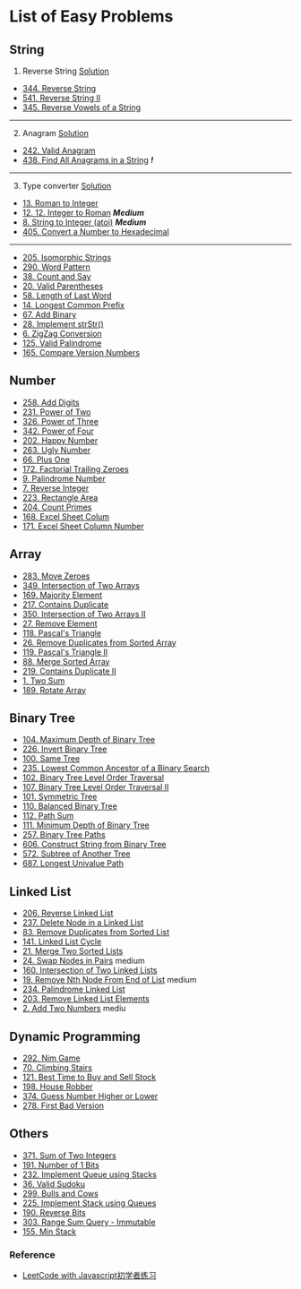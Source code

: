 # List of Easy Problems
## String
1. Reverse String [Solution](https://github.com/ApplefaceLisa/Algorithm-DataStructure/blob/master/Leetcode/Easy/String-1_Reverse_String.md)  
  - [344. Reverse String](https://leetcode.com/problems/reverse-string)
  - [541. Reverse String II](https://leetcode.com/problems/reverse-string-ii/description/)
  - [345. Reverse Vowels of a String](https://leetcode.com/problems/reverse-vowels-of-a-string)
--------------------------------------------------------------------------------------------------------------------
2. Anagram [Solution](https://github.com/ApplefaceLisa/Algorithm-DataStructure/blob/master/Leetcode/Easy/String-2_Anagram.md)
  - [242. Valid Anagram](https://leetcode.com/problems/valid-anagram)
  - [438. Find All Anagrams in a String](https://leetcode.com/problems/find-all-anagrams-in-a-string/description/) _**!**_
--------------------------------------------------------------------------------------------------------------------
3. Type converter  [Solution](https://github.com/ApplefaceLisa/Algorithm-DataStructure/blob/master/Leetcode/Easy/String-3_type-convert.md)
  - [13. Roman to Integer](https://leetcode.com/problems/roman-to-integer)
  - [12. 12. Integer to Roman](https://leetcode.com/problems/integer-to-roman/description/)  _**Medium**_
  - [8. String to Integer (atoi)](https://leetcode.com/problems/string-to-integer-atoi)  _**Medium**_
  - [405. Convert a Number to Hexadecimal](https://leetcode.com/problems/convert-a-number-to-hexadecimal/description/)
--------------------------------------------------------------------------------------------------------------------
- [205. Isomorphic Strings](https://leetcode.com/problems/isomorphic-strings)
- [290. Word Pattern](https://leetcode.com/problems/word-pattern)
- [38. Count and Say](https://leetcode.com/problems/count-and-say)
- [20. Valid Parentheses](https://leetcode.com/problems/valid-parentheses)
- [58. Length of Last Word](https://leetcode.com/problems/length-of-last-word)
- [14. Longest Common Prefix](https://leetcode.com/problems/longest-common-prefix)
- [67. Add Binary](https://leetcode.com/problems/add-binary)
- [28. Implement strStr()](https://leetcode.com/problems/implement-strstr)
- [6. ZigZag Conversion](https://leetcode.com/problems/zigzag-conversion)
- [125. Valid Palindrome](https://leetcode.com/problems/valid-palindrome)
- [165. Compare Version Numbers](https://leetcode.com/problems/compare-version-numbers)


## Number
- [258. Add Digits](https://leetcode.com/problems/add-digits)
- [231. Power of Two](https://leetcode.com/problems/power-of-two)
- [326. Power of Three](https://leetcode.com/problems/power-of-three)
- [342. Power of Four](https://leetcode.com/problems/power-of-four)
- [202. Happy Number](https://leetcode.com/problems/happy-number)
- [263. Ugly Number](https://leetcode.com/problems/ugly-number)
- [66. Plus One](https://leetcode.com/problems/plus-one)
- [172. Factorial Trailing Zeroes](https://leetcode.com/problems/factorial-trailing-zeroes)
- [9. Palindrome Number](https://leetcode.com/problems/palindrome-number)
- [7. Reverse Integer](https://leetcode.com/problems/reverse-integer)
- [223. Rectangle Area](https://leetcode.com/problems/rectangle-area)
- [204. Count Primes](https://leetcode.com/problems/count-primes)
- [168. Excel Sheet Colum](https://leetcode.com/problems/excel-sheet-column-title)
- [171. Excel Sheet Column Number](https://leetcode.com/problems/excel-sheet-column-number)

## Array
- [283. Move Zeroes](https://leetcode.com/problems/move-zeroes)
- [349. Intersection of Two Arrays](https://leetcode.com/problems/intersection-of-two-arrays)
- [169. Majority Element](https://leetcode.com/problems/majority-element)
- [217. Contains Duplicate](https://leetcode.com/problems/contains-duplicate)
- [350. Intersection of Two Arrays II](https://leetcode.com/problems/intersection-of-two-arrays-ii)
- [27. Remove Element](https://leetcode.com/problems/remove-element)
- [118. Pascal's Triangle](https://leetcode.com/problems/pascals-triangle)
- [26. Remove Duplicates from Sorted Array](https://leetcode.com/problems/remove-duplicates-from-sorted-array)
- [119. Pascal's Triangle II](https://leetcode.com/problems/pascals-triangle-ii)
- [88. Merge Sorted Array](https://leetcode.com/problems/merge-sorted-array)
- [219. Contains Duplicate II](https://leetcode.com/problems/contains-duplicate-ii)
- [1. Two Sum](https://leetcode.com/problems/two-sum)
- [189. Rotate Array](https://leetcode.com/problems/rotate-array)

## Binary Tree
- [104. Maximum Depth of Binary Tree](https://leetcode.com/problems/maximum-depth-of-binary-tree)
- [226. Invert Binary Tree](https://leetcode.com/problems/invert-binary-tree)
- [100. Same Tree](https://leetcode.com/problems/same-tree)
- [235. Lowest Common Ancestor of a Binary Search](https://leetcode.com/problems/lowest-common-ancestor-of-a-binary-search-tree)
- [102. Binary Tree Level Order Traversal](https://leetcode.com/problems/binary-tree-level-order-traversal)
- [107. Binary Tree Level Order Traversal II](https://leetcode.com/problems/binary-tree-level-order-traversal-ii)
- [101. Symmetric Tree](https://leetcode.com/problems/symmetric-tree)
- [110. Balanced Binary Tree](https://leetcode.com/problems/balanced-binary-tree)
- [112. Path Sum](https://leetcode.com/problems/path-sum)
- [111. Minimum Depth of Binary Tree](https://leetcode.com/problems/minimum-depth-of-binary-tree)
- [257. Binary Tree Paths](https://leetcode.com/problems/binary-tree-paths)
- [606. Construct String from Binary Tree](https://leetcode.com/problems/construct-string-from-binary-tree)
- [572. Subtree of Another Tree](https://leetcode.com/problems/subtree-of-another-tree)
- [687. Longest Univalue Path](https://leetcode.com/problems/longest-univalue-path)

## Linked List
- [206. Reverse Linked List](https://leetcode.com/problems/reverse-linked-list)
- [237. Delete Node in a Linked List](https://leetcode.com/problems/delete-node-in-a-linked-list)
- [83. Remove Duplicates from Sorted List](https://leetcode.com/problems/remove-duplicates-from-sorted-list)
- [141. Linked List Cycle](https://leetcode.com/problems/linked-list-cycle)
- [21. Merge Two Sorted Lists](https://leetcode.com/problems/merge-two-sorted-lists)
- [24. Swap Nodes in Pairs](https://leetcode.com/problems/swap-nodes-in-pairs)   medium
- [160. Intersection of Two Linked Lists](https://leetcode.com/problems/intersection-of-two-linked-lists)
- [19. Remove Nth Node From End of List](https://leetcode.com/problems/remove-nth-node-from-end-of-list)  medium
- [234. Palindrome Linked List](https://leetcode.com/problems/palindrome-linked-list)
- [203. Remove Linked List Elements](https://leetcode.com/problems/remove-linked-list-elements)
- [2. Add Two Numbers](https://leetcode.com/problems/add-two-numbers)   mediu

## Dynamic Programming
- [292. Nim Game](https://leetcode.com/problems/nim-game)
- [70. Climbing Stairs](https://leetcode.com/problems/climbing-stairs)
- [121. Best Time to Buy and Sell Stock](https://leetcode.com/problems/best-time-to-buy-and-sell-stock)
- [198. House Robber](https://leetcode.com/problems/house-robber)
- [374. Guess Number Higher or Lower](https://leetcode.com/problems/guess-number-higher-or-lower)
- [278. First Bad Version](https://leetcode.com/problems/first-bad-version)

## Others
- [371. Sum of Two Integers](https://leetcode.com/problems/sum-of-two-integers)
- [191. Number of 1 Bits](https://leetcode.com/problems/number-of-1-bits)
- [232. Implement Queue using Stacks](https://leetcode.com/problems/implement-queue-using-stacks)
- [36. Valid Sudoku](https://leetcode.com/problems/valid-sudoku)
- [299. Bulls and Cows](https://leetcode.com/problems/bulls-and-cows)
- [225. Implement Stack using Queues](https://leetcode.com/problems/implement-stack-using-queues)
- [190. Reverse Bits](https://leetcode.com/problems/reverse-bits)
- [303. Range Sum Query - Immutable](https://leetcode.com/problems/range-sum-query-immutable)
- [155. Min Stack](https://leetcode.com/problems/min-stack)

### Reference
- [LeetCode with Javascript初学者练习](https://skyyen999.gitbooks.io/-leetcode-with-javascript/content/)

